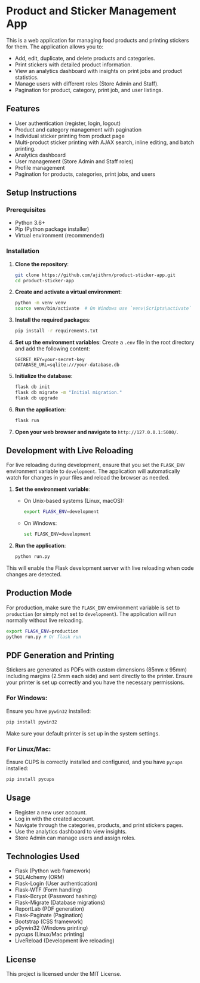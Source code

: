 # Product and Sticker Management App

This is a web application for managing food products and printing stickers for them. The application allows you to:
- Add, edit, duplicate, and delete products and categories.
- Print stickers with detailed product information.
- View an analytics dashboard with insights on print jobs and product statistics.
- Manage users with different roles (Store Admin and Staff).
- Pagination for product, category, print job, and user listings.

## Features
- User authentication (register, login, logout)
- Product and category management with pagination
- Individual sticker printing from product page
- Multi-product sticker printing with AJAX search, inline editing, and batch printing.
- Analytics dashboard
- User management (Store Admin and Staff roles)
- Profile management
- Pagination for products, categories, print jobs, and users

## Setup Instructions

### Prerequisites
- Python 3.6+
- Pip (Python package installer)
- Virtual environment (recommended)

### Installation

1. **Clone the repository**:
   ```sh
   git clone https://github.com/ajithrn/product-sticker-app.git
   cd product-sticker-app
   ```

2. **Create and activate a virtual environment**:
   ```sh
   python -m venv venv
   source venv/bin/activate  # On Windows use `venv\Scripts\activate`
   ```

3. **Install the required packages**:
   ```sh
   pip install -r requirements.txt
   ```

4. **Set up the environment variables**:
   Create a `.env` file in the root directory and add the following content:
   ```plaintext
   SECRET_KEY=your-secret-key
   DATABASE_URL=sqlite:///your-database.db
   ```

5. **Initialize the database**:
   ```sh
   flask db init
   flask db migrate -m "Initial migration."
   flask db upgrade
   ```

6. **Run the application**:
   ```sh
   flask run
   ```

7. **Open your web browser and navigate to** `http://127.0.0.1:5000/`.
      
## Development with Live Reloading
For live reloading during development, ensure that you set the `FLASK_ENV` environment variable to `development`. The application will automatically watch for changes in your files and reload the browser as needed.

1. **Set the environment variable**:
    - On Unix-based systems (Linux, macOS):
      ```sh
      export FLASK_ENV=development
      ```
    - On Windows:
      ```sh
      set FLASK_ENV=development
      ```

2. **Run the application**:
    ```sh
    python run.py
    ```

This will enable the Flask development server with live reloading when code changes are detected.

## Production Mode
For production, make sure the `FLASK_ENV` environment variable is set to `production` (or simply not set to `development`). The application will run normally without live reloading.

```sh
export FLASK_ENV=production
python run.py # Or flask run
```

## PDF Generation and Printing
Stickers are generated as PDFs with custom dimensions (85mm x 95mm) including margins (2.5mm each side) and sent directly to the printer. Ensure your printer is set up correctly and you have the necessary permissions.

### For Windows:
Ensure you have `pywin32` installed:
```sh
pip install pywin32
```
Make sure your default printer is set up in the system settings.

### For Linux/Mac:
Ensure CUPS is correctly installed and configured, and you have `pycups` installed:
```sh
pip install pycups
```

## Usage
- Register a new user account.
- Log in with the created account.
- Navigate through the categories, products, and print stickers pages.
- Use the analytics dashboard to view insights.
- Store Admin can manage users and assign roles.

## Technologies Used
- Flask (Python web framework)
- SQLAlchemy (ORM)
- Flask-Login (User authentication)
- Flask-WTF (Form handling)
- Flask-Bcrypt (Password hashing)
- Flask-Migrate (Database migrations)
- ReportLab (PDF generation)
- Flask-Paginate (Pagination)
- Bootstrap (CSS framework)
- p0ywin32 (Windows printing)
- pycups (Linux/Mac printing)
- LiveReload (Development live reloading)

## License
This project is licensed under the MIT License.